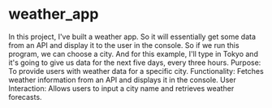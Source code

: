 # weather_app

In this project, I've built a weather app.
So it will essentially get some data from an API and display it to the user in the
console.
So if we run this program, we can choose a city.
And for this example, I'll type in Tokyo and it's going to give us data for the next five days, every
three hours.
Purpose: To provide users with weather data for a specific city.
Functionality: Fetches weather information from an API and displays it in the console.
User Interaction: Allows users to input a city name and retrieves weather forecasts.
